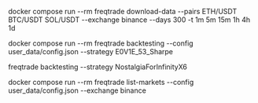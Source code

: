 docker compose run --rm freqtrade download-data --pairs ETH/USDT BTC/USDT SOL/USDT  --exchange binance --days 300 -t 1m 5m 15m 1h 4h 1d

docker compose run --rm freqtrade backtesting --config user_data/config.json --strategy E0V1E_53_Sharpe 





freqtrade backtesting --strategy NostalgiaForInfinityX6


docker compose run --rm freqtrade list-markets --config user_data/config.json --exchange binance